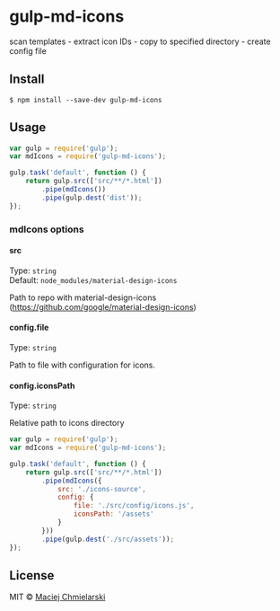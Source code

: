 # gulp-md-icons

scan templates - extract icon IDs - copy to specified directory - create config file


## Install

```
$ npm install --save-dev gulp-md-icons
```


## Usage

```js
var gulp = require('gulp');
var mdIcons = require('gulp-md-icons');

gulp.task('default', function () {
	return gulp.src(['src/**/*.html'])
		.pipe(mdIcons())
		.pipe(gulp.dest('dist'));
});
```


### mdIcons options

#### src

Type: `string`  
Default: `node_modules/material-design-icons`

Path to repo with material-design-icons (https://github.com/google/material-design-icons)

#### config.file

Type: `string`  

Path to file with configuration for icons.

#### config.iconsPath

Type: `string`

Relative path to icons directory 


```js
var gulp = require('gulp');
var mdIcons = require('gulp-md-icons');

gulp.task('default', function () {
	return gulp.src(['src/**/*.html'])
		.pipe(mdIcons({
			src: './icons-source',
			config: {
				file: './src/config/icons.js',
				iconsPath: '/assets'
			}
		}))
		.pipe(gulp.dest('./src/assets'));
});
```

## License

MIT © [Maciej Chmielarski](http://evenemento.co)
